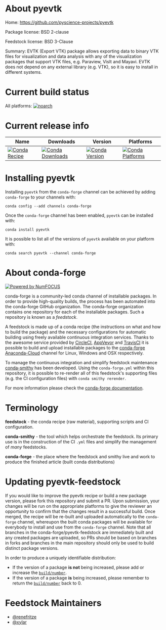 <!--
# -*- mode: jinja -*-
-->

About pyevtk
============

Home: https://github.com/pyscience-projects/pyevtk

Package license: BSD 2-clause

Feedstock license: BSD 3-Clause

Summary: EVTK (Export VTK) package allows exporting data to binary VTK files for
visualization and data analysis with any of the visualization packages that
support VTK files, e.g. Paraview, VisIt and Mayavi. EVTK does not depend on
any external library (e.g. VTK), so it is easy to install in different
systems.




Current build status
====================

All platforms:
[![noarch](https://img.shields.io/circleci/project/github/conda-forge/pyevtk-feedstock/master.svg?label=noarch)](https://circleci.com/gh/conda-forge/pyevtk-feedstock)

Current release info
====================

| Name | Downloads | Version | Platforms |
| --- | --- | --- | --- |
| [![Conda Recipe](https://img.shields.io/badge/recipe-pyevtk-green.svg)](https://anaconda.org/conda-forge/pyevtk) | [![Conda Downloads](https://img.shields.io/conda/dn/conda-forge/pyevtk.svg)](https://anaconda.org/conda-forge/pyevtk) | [![Conda Version](https://img.shields.io/conda/vn/conda-forge/pyevtk.svg)](https://anaconda.org/conda-forge/pyevtk) | [![Conda Platforms](https://img.shields.io/conda/pn/conda-forge/pyevtk.svg)](https://anaconda.org/conda-forge/pyevtk) |

Installing pyevtk
=================

Installing `pyevtk` from the `conda-forge` channel can be achieved by adding `conda-forge` to your channels with:

```
conda config --add channels conda-forge
```

Once the `conda-forge` channel has been enabled, `pyevtk` can be installed with:

```
conda install pyevtk
```

It is possible to list all of the versions of `pyevtk` available on your platform with:

```
conda search pyevtk --channel conda-forge
```


About conda-forge
=================

[![Powered by NumFOCUS](https://img.shields.io/badge/powered%20by-NumFOCUS-orange.svg?style=flat&colorA=E1523D&colorB=007D8A)](http://numfocus.org)

conda-forge is a community-led conda channel of installable packages.
In order to provide high-quality builds, the process has been automated into the
conda-forge GitHub organization. The conda-forge organization contains one repository
for each of the installable packages. Such a repository is known as a *feedstock*.

A feedstock is made up of a conda recipe (the instructions on what and how to build
the package) and the necessary configurations for automatic building using freely
available continuous integration services. Thanks to the awesome service provided by
[CircleCI](https://circleci.com/), [AppVeyor](https://www.appveyor.com/)
and [TravisCI](https://travis-ci.org/) it is possible to build and upload installable
packages to the [conda-forge](https://anaconda.org/conda-forge)
[Anaconda-Cloud](https://anaconda.org/) channel for Linux, Windows and OSX respectively.

To manage the continuous integration and simplify feedstock maintenance
[conda-smithy](https://github.com/conda-forge/conda-smithy) has been developed.
Using the ``conda-forge.yml`` within this repository, it is possible to re-render all of
this feedstock's supporting files (e.g. the CI configuration files) with ``conda smithy rerender``.

For more information please check the [conda-forge documentation](https://conda-forge.org/docs/).

Terminology
===========

**feedstock** - the conda recipe (raw material), supporting scripts and CI configuration.

**conda-smithy** - the tool which helps orchestrate the feedstock.
                   Its primary use is in the construction of the CI ``.yml`` files
                   and simplify the management of *many* feedstocks.

**conda-forge** - the place where the feedstock and smithy live and work to
                  produce the finished article (built conda distributions)


Updating pyevtk-feedstock
=========================

If you would like to improve the pyevtk recipe or build a new
package version, please fork this repository and submit a PR. Upon submission,
your changes will be run on the appropriate platforms to give the reviewer an
opportunity to confirm that the changes result in a successful build. Once
merged, the recipe will be re-built and uploaded automatically to the
`conda-forge` channel, whereupon the built conda packages will be available for
everybody to install and use from the `conda-forge` channel.
Note that all branches in the conda-forge/pyevtk-feedstock are
immediately built and any created packages are uploaded, so PRs should be based
on branches in forks and branches in the main repository should only be used to
build distinct package versions.

In order to produce a uniquely identifiable distribution:
 * If the version of a package **is not** being increased, please add or increase
   the [``build/number``](https://conda.io/docs/user-guide/tasks/build-packages/define-metadata.html#build-number-and-string).
 * If the version of a package **is** being increased, please remember to return
   the [``build/number``](https://conda.io/docs/user-guide/tasks/build-packages/define-metadata.html#build-number-and-string)
   back to 0.

Feedstock Maintainers
=====================

* [@renefritze](https://github.com/renefritze/)
* [@xylar](https://github.com/xylar/)

